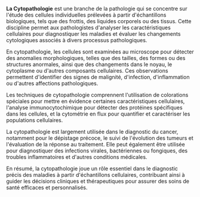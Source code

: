 **La Cytopathologie** est une branche de la pathologie qui se concentre sur l'étude des cellules individuelles prélevées à partir d'échantillons biologiques, tels que des frottis, des liquides corporels ou des tissus. Cette discipline permet aux pathologistes d'analyser les caractéristiques cellulaires pour diagnostiquer les maladies et évaluer les changements cytologiques associés à divers processus pathologiques.

En cytopathologie, les cellules sont examinées au microscope pour détecter des anomalies morphologiques, telles que des tailles, des formes ou des structures anormales, ainsi que des changements dans le noyau, le cytoplasme ou d'autres composants cellulaires. Ces observations permettent d'identifier des signes de malignité, d'infection, d'inflammation ou d'autres affections pathologiques.

Les techniques de cytopathologie comprennent l'utilisation de colorations spéciales pour mettre en évidence certaines caractéristiques cellulaires, l'analyse immunocytochimique pour détecter des protéines spécifiques dans les cellules, et la cytométrie en flux pour quantifier et caractériser les populations cellulaires.

La cytopathologie est largement utilisée dans le diagnostic du cancer, notamment pour le dépistage précoce, le suivi de l'évolution des tumeurs et l'évaluation de la réponse au traitement. Elle peut également être utilisée pour diagnostiquer des infections virales, bactériennes ou fongiques, des troubles inflammatoires et d'autres conditions médicales.

En résumé, la cytopathologie joue un rôle essentiel dans le diagnostic précis des maladies à partir d'échantillons cellulaires, contribuant ainsi à guider les décisions cliniques et thérapeutiques pour assurer des soins de santé efficaces et personnalisés.